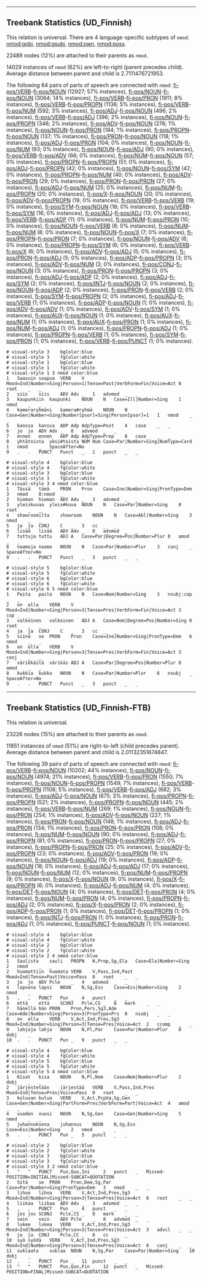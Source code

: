 

--------------------------------------------------------------------------------

## Treebank Statistics (UD_Finnish)

This relation is universal.
There are 4 language-specific subtypes of `nmod`: [nmod:gobj](), [nmod:gsubj](), [nmod:own](), [nmod:poss]().

22489 nodes (12%) are attached to their parents as `nmod`.

14029 instances of `nmod` (62%) are left-to-right (parent precedes child).
Average distance between parent and child is 2.7111476721953.

The following 64 pairs of parts of speech are connected with `nmod`: [fi-pos/VERB]()-[fi-pos/NOUN]() (12927; 57% instances), [fi-pos/NOUN]()-[fi-pos/NOUN]() (3064; 14% instances), [fi-pos/VERB]()-[fi-pos/PRON]() (1911; 8% instances), [fi-pos/VERB]()-[fi-pos/PROPN]() (1136; 5% instances), [fi-pos/VERB]()-[fi-pos/NUM]() (592; 3% instances), [fi-pos/ADJ]()-[fi-pos/NOUN]() (496; 2% instances), [fi-pos/VERB]()-[fi-pos/ADJ]() (396; 2% instances), [fi-pos/NOUN]()-[fi-pos/PROPN]() (346; 2% instances), [fi-pos/ADV]()-[fi-pos/NOUN]() (276; 1% instances), [fi-pos/NOUN]()-[fi-pos/PRON]() (184; 1% instances), [fi-pos/PROPN]()-[fi-pos/NOUN]() (137; 1% instances), [fi-pos/PRON]()-[fi-pos/NOUN]() (118; 1% instances), [fi-pos/ADJ]()-[fi-pos/PRON]() (104; 0% instances), [fi-pos/NOUN]()-[fi-pos/NUM]() (93; 0% instances), [fi-pos/NOUN]()-[fi-pos/ADJ]() (90; 0% instances), [fi-pos/VERB]()-[fi-pos/ADV]() (66; 0% instances), [fi-pos/NUM]()-[fi-pos/NOUN]() (57; 0% instances), [fi-pos/PROPN]()-[fi-pos/PROPN]() (51; 0% instances), [fi-pos/ADJ]()-[fi-pos/PROPN]() (42; 0% instances), [fi-pos/NOUN]()-[fi-pos/SYM]() (42; 0% instances), [fi-pos/PROPN]()-[fi-pos/NUM]() (40; 0% instances), [fi-pos/ADV]()-[fi-pos/PRON]() (29; 0% instances), [fi-pos/PRON]()-[fi-pos/PRON]() (27; 0% instances), [fi-pos/ADJ]()-[fi-pos/NUM]() (25; 0% instances), [fi-pos/NUM]()-[fi-pos/PROPN]() (20; 0% instances), [fi-pos/X]()-[fi-pos/NOUN]() (20; 0% instances), [fi-pos/ADV]()-[fi-pos/PROPN]() (19; 0% instances), [fi-pos/VERB]()-[fi-pos/VERB]() (19; 0% instances), [fi-pos/SYM]()-[fi-pos/NOUN]() (18; 0% instances), [fi-pos/VERB]()-[fi-pos/SYM]() (16; 0% instances), [fi-pos/ADJ]()-[fi-pos/ADJ]() (13; 0% instances), [fi-pos/VERB]()-[fi-pos/ADP]() (11; 0% instances), [fi-pos/NUM]()-[fi-pos/PRON]() (10; 0% instances), [fi-pos/NOUN]()-[fi-pos/VERB]() (8; 0% instances), [fi-pos/NUM]()-[fi-pos/NUM]() (8; 0% instances), [fi-pos/NOUN]()-[fi-pos/X]() (7; 0% instances), [fi-pos/PROPN]()-[fi-pos/PRON]() (7; 0% instances), [fi-pos/NOUN]()-[fi-pos/ADV]() (6; 0% instances), [fi-pos/PROPN]()-[fi-pos/SYM]() (6; 0% instances), [fi-pos/VERB]()-[fi-pos/X]() (6; 0% instances), [fi-pos/ADV]()-[fi-pos/ADJ]() (5; 0% instances), [fi-pos/PRON]()-[fi-pos/ADJ]() (5; 0% instances), [fi-pos/ADP]()-[fi-pos/PROPN]() (3; 0% instances), [fi-pos/ADV]()-[fi-pos/NUM]() (3; 0% instances), [fi-pos/CONJ]()-[fi-pos/NOUN]() (3; 0% instances), [fi-pos/PRON]()-[fi-pos/PROPN]() (3; 0% instances), [fi-pos/ADJ]()-[fi-pos/ADP]() (2; 0% instances), [fi-pos/ADJ]()-[fi-pos/SYM]() (2; 0% instances), [fi-pos/INTJ]()-[fi-pos/NOUN]() (2; 0% instances), [fi-pos/NOUN]()-[fi-pos/ADP]() (2; 0% instances), [fi-pos/PRON]()-[fi-pos/VERB]() (2; 0% instances), [fi-pos/SYM]()-[fi-pos/PROPN]() (2; 0% instances), [fi-pos/ADJ]()-[fi-pos/VERB]() (1; 0% instances), [fi-pos/ADP]()-[fi-pos/NOUN]() (1; 0% instances), [fi-pos/ADV]()-[fi-pos/ADV]() (1; 0% instances), [fi-pos/ADV]()-[fi-pos/SYM]() (1; 0% instances), [fi-pos/AUX]()-[fi-pos/NOUN]() (1; 0% instances), [fi-pos/AUX]()-[fi-pos/NUM]() (1; 0% instances), [fi-pos/AUX]()-[fi-pos/PRON]() (1; 0% instances), [fi-pos/NUM]()-[fi-pos/ADJ]() (1; 0% instances), [fi-pos/PROPN]()-[fi-pos/ADJ]() (1; 0% instances), [fi-pos/PROPN]()-[fi-pos/VERB]() (1; 0% instances), [fi-pos/SYM]()-[fi-pos/PRON]() (1; 0% instances), [fi-pos/VERB]()-[fi-pos/PUNCT]() (1; 0% instances).


~~~ conllu
# visual-style 3	bgColor:blue
# visual-style 3	fgColor:white
# visual-style 1	bgColor:blue
# visual-style 1	fgColor:white
# visual-style 1 3 nmod	color:blue
1	Saavuin	saapua	VERB	V	Mood=Ind|Number=Sing|Person=1|Tense=Past|VerbForm=Fin|Voice=Act	0	root	_	_
2	siis	siis	ADV	Adv	_	1	advmod	_	_
3	kaupunkiin	kaupunki	NOUN	N	Case=Ill|Number=Sing	1	nmod	_	_
4	kameraryhmäni	kamera#ryhmä	NOUN	N	Case=Gen|Number=Sing|Number[psor]=Sing|Person[psor]=1	1	nmod	_	_
5	kanssa	kanssa	ADP	Adp	AdpType=Post	4	case	_	_
6	jo	jo	ADV	Adv	_	8	advmod	_	_
7	ennen	ennen	ADP	Adp	AdpType=Prep	8	case	_	_
8	yhtätoista	yksi#toista	NUM	Num	Case=Par|Number=Sing|NumType=Card	1	nmod	_	SpaceAfter=No
9	.	.	PUNCT	Punct	_	1	punct	_	_

~~~


~~~ conllu
# visual-style 4	bgColor:blue
# visual-style 4	fgColor:white
# visual-style 3	bgColor:blue
# visual-style 3	fgColor:white
# visual-style 3 4 nmod	color:blue
1	Tässä	tämä	PRON	Pron	Case=Ine|Number=Sing|PronType=Dem	3	nmod	8:nmod	_
2	hieman	hieman	ADV	Adv	_	3	advmod	_	_
3	yleiskuvaa	yleis#kuva	NOUN	N	Case=Par|Number=Sing	0	root	_	_
4	showroomilta	showroom	NOUN	N	Case=Abl|Number=Sing	3	nmod	_	_
5	ja	ja	CONJ	C	_	3	cc	_	_
6	lisää	lisää	ADV	Adv	_	8	advmod	_	_
7	tuttuja	tuttu	ADJ	A	Case=Par|Degree=Pos|Number=Plur	8	amod	_	_
8	naamoja	naama	NOUN	N	Case=Par|Number=Plur	3	conj	_	SpaceAfter=No
9	.	.	PUNCT	Punct	_	3	punct	_	_

~~~


~~~ conllu
# visual-style 5	bgColor:blue
# visual-style 5	fgColor:white
# visual-style 6	bgColor:blue
# visual-style 6	fgColor:white
# visual-style 6 5 nmod	color:blue
1	Paita	paita	NOUN	N	Case=Nom|Number=Sing	3	nsubj:cop	_	_
2	on	olla	VERB	V	Mood=Ind|Number=Sing|Person=3|Tense=Pres|VerbForm=Fin|Voice=Act	3	cop	_	_
3	valkoinen	valkoinen	ADJ	A	Case=Nom|Degree=Pos|Number=Sing	0	root	_	_
4	ja	ja	CONJ	C	_	3	cc	_	_
5	siinä	se	PRON	Pron	Case=Ine|Number=Sing|PronType=Dem	6	nmod	_	_
6	on	olla	VERB	V	Mood=Ind|Number=Sing|Person=3|Tense=Pres|VerbForm=Fin|Voice=Act	3	conj	_	_
7	värikkäitä	värikäs	ADJ	A	Case=Par|Degree=Pos|Number=Plur	8	amod	_	_
8	kukkia	kukka	NOUN	N	Case=Par|Number=Plur	6	nsubj	_	SpaceAfter=No
9	.	.	PUNCT	Punct	_	3	punct	_	_

~~~




--------------------------------------------------------------------------------

## Treebank Statistics (UD_Finnish-FTB)

This relation is universal.

23226 nodes (15%) are attached to their parents as `nmod`.

11851 instances of `nmod` (51%) are right-to-left (child precedes parent).
Average distance between parent and child is 2.01132351674847.

The following 39 pairs of parts of speech are connected with `nmod`: [fi-pos/VERB]()-[fi-pos/NOUN]() (10202; 44% instances), [fi-pos/NOUN]()-[fi-pos/NOUN]() (4974; 21% instances), [fi-pos/VERB]()-[fi-pos/PRON]() (1550; 7% instances), [fi-pos/NOUN]()-[fi-pos/PROPN]() (1549; 7% instances), [fi-pos/VERB]()-[fi-pos/PROPN]() (1108; 5% instances), [fi-pos/VERB]()-[fi-pos/ADJ]() (682; 3% instances), [fi-pos/ADJ]()-[fi-pos/NOUN]() (675; 3% instances), [fi-pos/PROPN]()-[fi-pos/PROPN]() (521; 2% instances), [fi-pos/PROPN]()-[fi-pos/NOUN]() (445; 2% instances), [fi-pos/VERB]()-[fi-pos/NUM]() (269; 1% instances), [fi-pos/NOUN]()-[fi-pos/PRON]() (254; 1% instances), [fi-pos/ADV]()-[fi-pos/NOUN]() (227; 1% instances), [fi-pos/PRON]()-[fi-pos/NOUN]() (148; 1% instances), [fi-pos/ADJ]()-[fi-pos/PRON]() (134; 1% instances), [fi-pos/PRON]()-[fi-pos/PRON]() (108; 0% instances), [fi-pos/NUM]()-[fi-pos/NOUN]() (90; 0% instances), [fi-pos/ADJ]()-[fi-pos/PROPN]() (81; 0% instances), [fi-pos/PRON]()-[fi-pos/PROPN]() (27; 0% instances), [fi-pos/PROPN]()-[fi-pos/PRON]() (25; 0% instances), [fi-pos/ADV]()-[fi-pos/PROPN]() (23; 0% instances), [fi-pos/ADV]()-[fi-pos/PRON]() (19; 0% instances), [fi-pos/NOUN]()-[fi-pos/ADJ]() (19; 0% instances), [fi-pos/ADP]()-[fi-pos/NOUN]() (18; 0% instances), [fi-pos/ADJ]()-[fi-pos/ADJ]() (17; 0% instances), [fi-pos/NOUN]()-[fi-pos/NUM]() (12; 0% instances), [fi-pos/NUM]()-[fi-pos/PROPN]() (9; 0% instances), [fi-pos/X]()-[fi-pos/NOUN]() (9; 0% instances), [fi-pos/X]()-[fi-pos/PROPN]() (6; 0% instances), [fi-pos/ADJ]()-[fi-pos/NUM]() (4; 0% instances), [fi-pos/DET]()-[fi-pos/NOUN]() (4; 0% instances), [fi-pos/DET]()-[fi-pos/PRON]() (4; 0% instances), [fi-pos/NUM]()-[fi-pos/PRON]() (4; 0% instances), [fi-pos/PROPN]()-[fi-pos/ADJ]() (2; 0% instances), [fi-pos/X]()-[fi-pos/PRON]() (2; 0% instances), [fi-pos/ADP]()-[fi-pos/PRON]() (1; 0% instances), [fi-pos/DET]()-[fi-pos/PROPN]() (1; 0% instances), [fi-pos/INTJ]()-[fi-pos/PRON]() (1; 0% instances), [fi-pos/PRON]()-[fi-pos/ADJ]() (1; 0% instances), [fi-pos/PUNCT]()-[fi-pos/NOUN]() (1; 0% instances).


~~~ conllu
# visual-style 4	bgColor:blue
# visual-style 4	fgColor:white
# visual-style 2	bgColor:blue
# visual-style 2	fgColor:white
# visual-style 2 4 nmod	color:blue
1	Saulista	sauli	PROPN	N,Prop,Sg,Ela	Case=Ela|Number=Sing	2	nmod	_	_
2	huomattiin	huomata	VERB	V,Pass,Ind,Past	Mood=Ind|Tense=Past|Voice=Pass	0	root	_	_
3	jo	jo	ADV	Pcle	_	4	advmod	_	_
4	lapsena	lapsi	NOUN	N,Sg,Ess	Case=Ess|Number=Sing	2	nmod	_	_
5	,	,	PUNCT	Pun	_	4	punct	_	_
6	että	että	SCONJ	Pcle,CS	_	8	mark	_	_
7	hänellä	hän	PRON	Pron,Pers,Sg3,Ade	Case=Ade|Number=Sing|Person=3|PronType=Prs	8	nsubj	_	_
8	on	olla	VERB	V,Act,Ind,Pres,Sg3	Mood=Ind|Number=Sing|Person=3|Tense=Pres|Voice=Act	2	ccomp	_	_
9	lahjoja	lahja	NOUN	N,Pl,Par	Case=Par|Number=Plur	8	dobj	_	_
10	.	.	PUNCT	Pun	_	9	punct	_	_

~~~


~~~ conllu
# visual-style 4	bgColor:blue
# visual-style 4	fgColor:white
# visual-style 5	bgColor:blue
# visual-style 5	fgColor:white
# visual-style 5 4 nmod	color:blue
1	Kisat	kisa	NOUN	N,Pl,Nom	Case=Nom|Number=Plur	2	dobj	_	_
2	järjestetään	järjestää	VERB	V,Pass,Ind,Pres	Mood=Ind|Tense=Pres|Voice=Pass	0	root	_	_
3	kuluvan	kulua	VERB	V,Act,PcpVa,Sg,Gen	Case=Gen|Number=Sing|PartForm=Pres|VerbForm=Part|Voice=Act	4	amod	_	_
4	vuoden	vuosi	NOUN	N,Sg,Gen	Case=Gen|Number=Sing	5	nmod	_	_
5	juhannuksena	juhannus	NOUN	N,Sg,Ess	Case=Ess|Number=Sing	2	nmod	_	_
6	.	.	PUNCT	Pun	_	5	punct	_	_

~~~


~~~ conllu
# visual-style 2	bgColor:blue
# visual-style 2	fgColor:white
# visual-style 3	bgColor:blue
# visual-style 3	fgColor:white
# visual-style 3 2 nmod	color:blue
1	"	"	PUNCT	Pun,Quo,Ini	_	2	punct	_	Missed-POSITION=INITIAL|Missed-SUBCAT=QUOTATION
2	Sitä	se	PRON	Pron,Dem,Sg,Par	Case=Par|Number=Sing|PronType=Dem	3	nmod	_	_
3	lihoo	lihoa	VERB	V,Act,Ind,Pres,Sg3	Mood=Ind|Number=Sing|Person=3|Tense=Pres|Voice=Act	0	root	_	_
4	liikaa	liikaa	ADV	Adv	_	3	advmod	_	_
5	,	,	PUNCT	Pun	_	4	punct	_	_
6	jos	jos	SCONJ	Pcle,CS	_	8	mark	_	_
7	vain	vain	ADV	Pcle	_	8	advmod	_	_
8	lukee	lukea	VERB	V,Act,Ind,Pres,Sg3	Mood=Ind|Number=Sing|Person=3|Tense=Pres|Voice=Act	3	advcl	_	_
9	ja	ja	CONJ	Pcle,CC	_	8	cc	_	_
10	syö	syödä	VERB	V,Act,Ind,Pres,Sg3	Mood=Ind|Number=Sing|Person=3|Tense=Pres|Voice=Act	8	conj	_	_
11	suklaata	suklaa	NOUN	N,Sg,Par	Case=Par|Number=Sing	10	dobj	_	_
12	.	.	PUNCT	Pun	_	11	punct	_	_
13	"	"	PUNCT	Pun,Quo,Fin	_	12	punct	_	Missed-POSITION=FINAL|Missed-SUBCAT=QUOTATION

~~~


